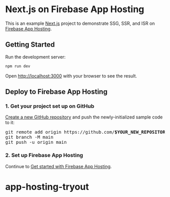 # Next.js on Firebase App Hosting

This is an example [Next.js](https://nextjs.org/) project to demonstrate SSG,
SSR, and ISR on [Firebase App Hosting](https://firebase.google.com/docs/app-hosting).

## Getting Started

Run the development server:

```bash
npm run dev
```

Open [http://localhost:3000](http://localhost:3000) with your browser to see the result.

## Deploy to Firebase App Hosting

### 1. Get your project set up on GitHub

[Create a new GitHub repository](https://docs.github.com/en/repositories/creating-and-managing-repositories/creating-a-new-repository) and push the newly-initialized sample code to it:

<pre>
git remote add origin https://github.com/<b>$YOUR_NEW_REPOSITORY</b>.git
git branch -M main
git push -u origin main
</pre>

### 2. Set up Firebase App Hosting

Continue to [Get started with Firebase App Hosting](https://firebase.google.com/docs/app-hosting/get-started#step-1:).
# app-hosting-tryout
